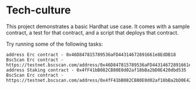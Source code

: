 # Tech-culture

This project demonstrates a basic Hardhat use case. It comes with a sample contract, a test for that contract, and a script that deploys that contract.

Try running some of the following tasks:

```shell
address Erc contract - 0x46D847815789536aFD44314672891661e8EdDB18
BscScan Erc contract - https://testnet.bscscan.com/address/0x46D847815789536aFD44314672891661e8EdDB18
address Staking contract - 0x4fF41bB082CB80E0d02af18bBa2bD0E420dbd535
BscScan Erc contract - https://testnet.bscscan.com/address/0x4fF41bB082CB80E0d02af18bBa2bD0E420dbd535
```
